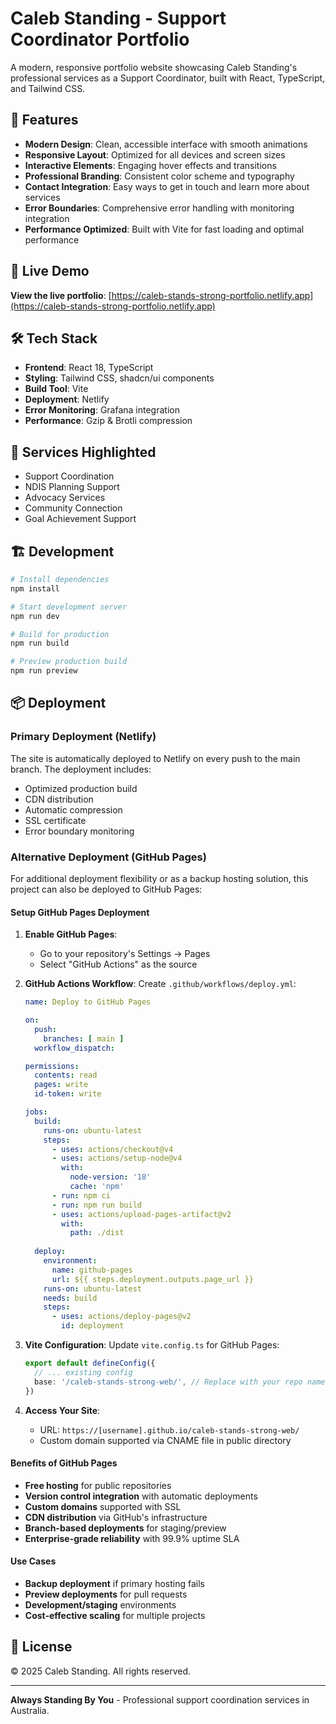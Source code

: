# Caleb Standing - Support Coordinator Portfolio

A modern, responsive portfolio website showcasing Caleb Standing's professional services as a Support Coordinator, built with React, TypeScript, and Tailwind CSS.

## 🌟 Features

- **Modern Design**: Clean, accessible interface with smooth animations
- **Responsive Layout**: Optimized for all devices and screen sizes
- **Interactive Elements**: Engaging hover effects and transitions
- **Professional Branding**: Consistent color scheme and typography
- **Contact Integration**: Easy ways to get in touch and learn more about services
- **Error Boundaries**: Comprehensive error handling with monitoring integration
- **Performance Optimized**: Built with Vite for fast loading and optimal performance

## 🚀 Live Demo

**View the live portfolio**: [https://caleb-stands-strong-portfolio.netlify.app](https://caleb-stands-strong-portfolio.netlify.app)

## 🛠️ Tech Stack

- **Frontend**: React 18, TypeScript
- **Styling**: Tailwind CSS, shadcn/ui components
- **Build Tool**: Vite
- **Deployment**: Netlify
- **Error Monitoring**: Grafana integration
- **Performance**: Gzip & Brotli compression

## 📱 Services Highlighted

- Support Coordination
- NDIS Planning Support
- Advocacy Services
- Community Connection
- Goal Achievement Support

## 🏗️ Development

```bash
# Install dependencies
npm install

# Start development server
npm run dev

# Build for production
npm run build

# Preview production build
npm run preview
```

## 📦 Deployment

### Primary Deployment (Netlify)

The site is automatically deployed to Netlify on every push to the main branch. The deployment includes:

- Optimized production build
- CDN distribution
- Automatic compression
- SSL certificate
- Error boundary monitoring

### Alternative Deployment (GitHub Pages)

For additional deployment flexibility or as a backup hosting solution, this project can also be deployed to GitHub Pages:

#### Setup GitHub Pages Deployment

1. **Enable GitHub Pages**:
   - Go to your repository's Settings → Pages
   - Select "GitHub Actions" as the source

2. **GitHub Actions Workflow**:
   Create `.github/workflows/deploy.yml`:
   ```yaml
   name: Deploy to GitHub Pages
   
   on:
     push:
       branches: [ main ]
     workflow_dispatch:
   
   permissions:
     contents: read
     pages: write
     id-token: write
   
   jobs:
     build:
       runs-on: ubuntu-latest
       steps:
         - uses: actions/checkout@v4
         - uses: actions/setup-node@v4
           with:
             node-version: '18'
             cache: 'npm'
         - run: npm ci
         - run: npm run build
         - uses: actions/upload-pages-artifact@v2
           with:
             path: ./dist
     
     deploy:
       environment:
         name: github-pages
         url: ${{ steps.deployment.outputs.page_url }}
       runs-on: ubuntu-latest
       needs: build
       steps:
         - uses: actions/deploy-pages@v2
           id: deployment
   ```

3. **Vite Configuration**:
   Update `vite.config.ts` for GitHub Pages:
   ```typescript
   export default defineConfig({
     // ... existing config
     base: '/caleb-stands-strong-web/', // Replace with your repo name
   })
   ```

4. **Access Your Site**:
   - URL: `https://[username].github.io/caleb-stands-strong-web/`
   - Custom domain supported via CNAME file in public directory

#### Benefits of GitHub Pages
- **Free hosting** for public repositories
- **Version control integration** with automatic deployments
- **Custom domains** supported with SSL
- **CDN distribution** via GitHub's infrastructure
- **Branch-based deployments** for staging/preview
- **Enterprise-grade reliability** with 99.9% uptime SLA

#### Use Cases
- **Backup deployment** if primary hosting fails
- **Preview deployments** for pull requests
- **Development/staging** environments
- **Cost-effective scaling** for multiple projects

## 📄 License

© 2025 Caleb Standing. All rights reserved.

---

**Always Standing By You** - Professional support coordination services in Australia.
